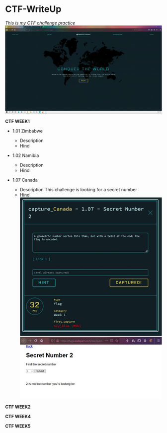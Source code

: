 # CTF-WriteUp
*This is my CTF challenge practice*
![Image of homepg](https://github.com/noiaa990/CTF-WriteUp/blob/ce17d3d419ce397a7234dd65ee0e540992c99559/CTF_Homepage.gif)



**CTF WEEK1** 
- 1.01 Zimbabwe 
   - Description
   - Hind
   
- 1.02 Namibia 
   - Description
   - Hind
- 1.07 Canada
   - Description
     This challenge is looking for a secret number
   - Hind
   ![Image](https://github.com/noiaa990/CTF-WriteUp/blob/main/107canada.JPG)
   ![Image](https://github.com/noiaa990/CTF-WriteUp/blob/main/107canada_2.JPG) 
   
   
   
   
   
   
   
   
   
**CTF WEEK2**
  
**CTF WEEK4**
  
**CTF WEEK5**
